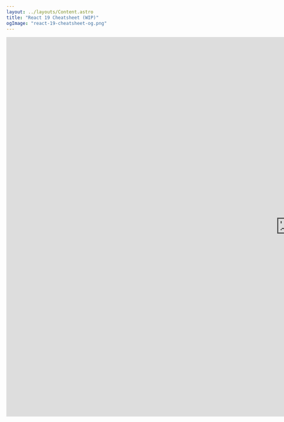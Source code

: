 ```yaml
---
layout: ../layouts/Content.astro
title: "React 19 Cheatsheet (WIP)"
ogImage: "react-19-cheatsheet-og.png"
---
```


<div className="grid place-content-center">
  <iframe
        src="https://link.excalidraw.com/readonly/CSYYVWwqoHslPeBzuKlz"
        width="1500px%"
        height="1000px"
        style="border: none;">
  </iframe>
      <meta property="og:image" content
</div>
